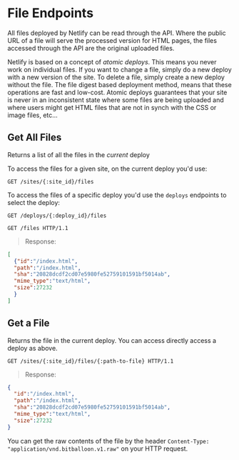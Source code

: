 # File Endpoints

All files deployed by Netlify can be read through the API. Where the public URL of a file will serve the processed version for HTML pages, the files accessed through the API are the original uploaded files.

Netlify is based on a concept of *atomic deploys*. This means you never work on individual files. If you want to change a file, simply do a new deploy with a new version of the site. To delete a file, simply create a new deploy without the file. The file digest based deployment method, means that these operations are fast and low-cost. Atomic deploys guarantees that your site is never in an inconsistent state where some files are being uploaded and where users might get HTML files that are not in synch with the CSS or image files, etc...

<!-- TODO: can we link the 'file digest based deployment method' somewhere? -->

## Get All Files

Returns a list of all the files in the *current* deploy

To access the files for a given site, on the current deploy you'd use:

`GET /sites/{:site_id}/files`

To access the files of a specific deploy you'd use the `deploys` endpoints to select the deploy:

`GET /deploys/{:deploy_id}/files`

``` http
GET /files HTTP/1.1
```

> Response:

```json
[
  {"id":"/index.html",
  "path":"/index.html",
  "sha":"20828dcdf2cd07e5980fe52759101591bf5014ab",
  "mime_type":"text/html",
  "size":27232
  }
]
```

## Get a File

Returns the file in the current deploy. You can access directly access a deploy as above.

``` http
GET /sites/{:site_id}/files/{:path-to-file} HTTP/1.1
```

> Response:

```json
{
  "id":"/index.html",
  "path":"/index.html",
  "sha":"20828dcdf2cd07e5980fe52759101591bf5014ab",
  "mime_type":"text/html",
  "size":27232
}
```

<aside class=notice>
You can get the raw contents of the file by the header <code>Content-Type: "application/vnd.bitballoon.v1.raw"</code> on your HTTP request.
</aside>
